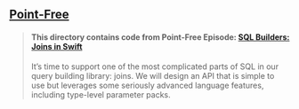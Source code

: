 ## [Point-Free](https://www.pointfree.co)

> #### This directory contains code from Point-Free Episode: [SQL Builders: Joins in Swift](https://www.pointfree.co/episodes/ep321-sql-builders-joins-in-swift)
>
> It’s time to support one of the most complicated parts of SQL in our query building library: joins. We will design an API that is simple to use but leverages some seriously advanced language features, including type-level parameter packs.
